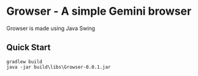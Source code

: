 # Growser - A simple Gemini browser

Growser is made using Java Swing

## Quick Start

```shell
gradlew build
java -jar build\libs\Growser-0.0.1.jar
```